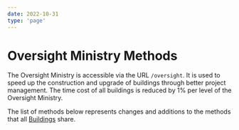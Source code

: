 ```yaml
---
date: 2022-10-31
type: 'page'
---
```


# Oversight Ministry Methods

The Oversight Ministry is accessible via the URL `/oversight`. It is used to speed up the construction and upgrade of buildings through better project management. The time cost of all buildings is reduced by 1% per level of the Oversight Ministry.

The list of methods below represents changes and additions to the methods that all [Buildings](/api/Buildings) share.
